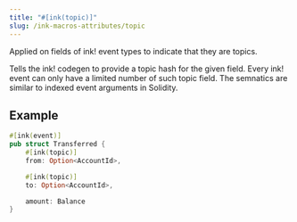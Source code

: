 ```yaml
---
title: "#[ink(topic)]"
slug: /ink-macros-attributes/topic
---
```


Applied on fields of ink! event types to indicate that they are topics.

Tells the ink! codegen to provide a topic hash for the given field. Every ink! event can only have a limited number of such topic field.
The semnatics are similar to indexed event arguments in Solidity. 

## Example

```rust
#[ink(event)]
pub struct Transferred {
    #[ink(topic)]
    from: Option<AccountId>,

    #[ink(topic)]
    to: Option<AccountId>,

    amount: Balance
}
```
